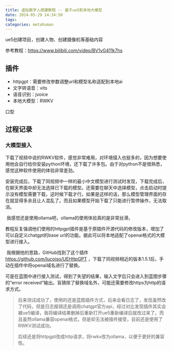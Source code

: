 ```yaml
---
title: 虚拟数字人搭建教程 -- 基于ue5和本地大模型
date: 2024-05-29 14:34:50
tags:
categories: metahuman
---
```


ue5创建项目，创建人物、创建摄像机等基础内容



参考教程：https://www.bilibili.com/video/BV1vG411k7hs



## 插件

* httpgpt：需要修改参数调整url和模型名称适配到本地ai
* 文字转语音：vits
* 语音识别：jvoice
* 本地大模型：RWKV





口型





## 过程记录

### 大模型接入

​		下载了视频中说的RWKV软件，感觉非常难用，对环境侵入也挺多的，因为想要使用他会自行给你安装python环境，还下载了许多包。由于对python不是很熟悉，感觉这种软件使用的体验非常差劲。

​		安装完成后，下载了同视频中一样的最小中文模型进行测试时发现，下载完成后，在聊天界面中却无法选择已下载的模型。还需要在聊天中选择模型，点击启动时提示没有模型需要下载，这时候下载才行。如果是这样的话，那么模型管理界面的存在就显得多余且让人混乱了。而且如果模型开始下载了只能进行暂停操作，无法取消。

​		我感觉还是使用ollama吧，ollama的使用体验真的是非常丝滑。



​		教程反复强调他们使用的httpgpt插件是基于原插件开源代码的修改版本，增加了可以自定义chatgpt的base url的功能。据此可以将本地适配了openai格式的大模型进行接入。

​		我根据他的思路，GitHub找到了这个插件 https://github.com/lucoiso/UEHttpGPT ，下载了同视频相近的版本1.5.1后，手动在插件中将openai域名进行了替换。

​		可是在蓝图中进行接入测试，得到了失望的结果，输入文字后只会进入到蓝图步骤的“error received”输出。盲猜除了替换域名外，可能还需要修改https为http的请求方式。



> 后来测试成功了，使用的还是蓝图插件方式，后来会看日志了，发现虽然改了代码，但是日志报错还是调用chatgpt官方api，经过对比发现插件其实会被ue5编译，我将编译结果删掉后重新打开ue5重新编译后就改过来了。而且虽然ollama兼容openai格式，但是却无法被插件接受，目前还是使用了RWKV测试成功。
>
> 后续还是将httpgpt改成http请求，将rwkv改为ollama，以便于更好的兼容性。
